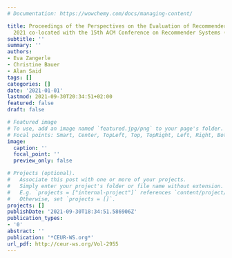 ```yaml
---
# Documentation: https://wowchemy.com/docs/managing-content/

title: Proceedings of the Perspectives on the Evaluation of Recommender Systems Workshop
  2021 co-located with the 15th ACM Conference on Recommender Systems (RecSys 2021)
subtitle: ''
summary: ''
authors:
- Eva Zangerle
- Christine Bauer
- Alan Said
tags: []
categories: []
date: '2021-01-01'
lastmod: 2021-09-30T20:34:51+02:00
featured: false
draft: false

# Featured image
# To use, add an image named `featured.jpg/png` to your page's folder.
# Focal points: Smart, Center, TopLeft, Top, TopRight, Left, Right, BottomLeft, Bottom, BottomRight.
image:
  caption: ''
  focal_point: ''
  preview_only: false

# Projects (optional).
#   Associate this post with one or more of your projects.
#   Simply enter your project's folder or file name without extension.
#   E.g. `projects = ["internal-project"]` references `content/project/deep-learning/index.md`.
#   Otherwise, set `projects = []`.
projects: []
publishDate: '2021-09-30T18:34:51.586906Z'
publication_types:
- '0'
abstract: ''
publication: '*CEUR-WS.org*'
url_pdf: http://ceur-ws.org/Vol-2955
---
```

